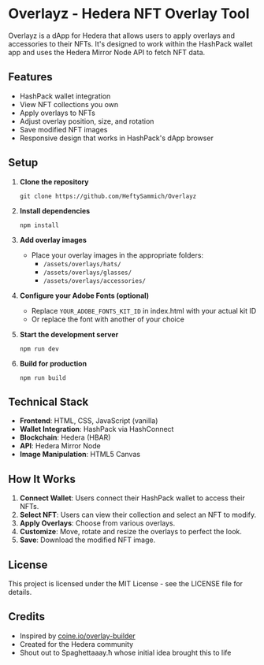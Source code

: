# Overlayz - Hedera NFT Overlay Tool

Overlayz is a dApp for Hedera that allows users to apply overlays and accessories to their NFTs. It's designed to work within the HashPack wallet app and uses the Hedera Mirror Node API to fetch NFT data.

## Features

- HashPack wallet integration
- View NFT collections you own
- Apply overlays to NFTs
- Adjust overlay position, size, and rotation
- Save modified NFT images
- Responsive design that works in HashPack's dApp browser

## Setup

1. **Clone the repository**
   ```
   git clone https://github.com/HeftySammich/Overlayz
   ```

2. **Install dependencies**
   ```
   npm install
   ```

3. **Add overlay images**
   - Place your overlay images in the appropriate folders:
     - `/assets/overlays/hats/`
     - `/assets/overlays/glasses/`
     - `/assets/overlays/accessories/`

4. **Configure your Adobe Fonts (optional)**
   - Replace `YOUR_ADOBE_FONTS_KIT_ID` in index.html with your actual kit ID
   - Or replace the font with another of your choice

5. **Start the development server**
   ```
   npm run dev
   ```

6. **Build for production**
   ```
   npm run build
   ```

## Technical Stack

- **Frontend**: HTML, CSS, JavaScript (vanilla)
- **Wallet Integration**: HashPack via HashConnect
- **Blockchain**: Hedera (HBAR)
- **API**: Hedera Mirror Node
- **Image Manipulation**: HTML5 Canvas

## How It Works

1. **Connect Wallet**: Users connect their HashPack wallet to access their NFTs.
2. **Select NFT**: Users can view their collection and select an NFT to modify.
3. **Apply Overlays**: Choose from various overlays.
4. **Customize**: Move, rotate and resize the overlays to perfect the look.
5. **Save**: Download the modified NFT image.

## License

This project is licensed under the MIT License - see the LICENSE file for details.

## Credits

- Inspired by [coine.io/overlay-builder](https://coine.io/overlay-builder)
- Created for the Hedera community
- Shout out to Spaghettaaay.ħ whose initial idea brought this to life
